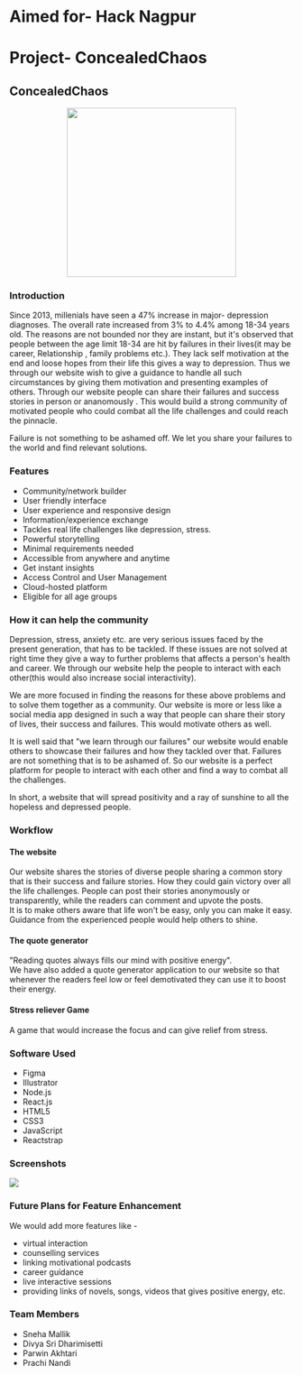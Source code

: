 # Aimed for- Hack Nagpur
# Project- ConcealedChaos

## ConcealedChaos
<p align="center">
<img src="src/img/logo1.jpg" width="300" height="300" >
</p>

### Introduction

Since 2013, millenials have seen a 47% increase in major- depression diagnoses. The overall rate increased from 3% to 4.4% among 18-34 years old. The reasons are not bounded nor they are instant, but it's observed that people between the age limit 18-34 are hit by failures in their lives(it may be career, Relationship , family problems etc.). They lack self motivation at the end and loose hopes from their life this gives a way to depression. Thus we through our website wish to give a guidance to handle all such circumstances by giving them motivation and presenting examples of others. Through our website people can share their failures and success stories in person or ananomously . This would build a strong community of motivated people who could combat all the life challenges and could reach the pinnacle.

Failure is not something to be ashamed off. We let you share your failures to the world and find relevant solutions.

### Features

- Community/network builder
- User friendly interface
- User experience and responsive design
- Information/experience exchange 
- Tackles real life challenges like depression, stress.
- Powerful storytelling
- Minimal requirements needed
- Accessible from anywhere and anytime
- Get instant insights
- Access Control and User Management
- Cloud-hosted platform
- Eligible for all age groups

### How  it can help the community

Depression, stress, anxiety etc. are very serious issues faced by the present generation, that has to be tackled. If these issues are not solved at right time they give a way to further problems that affects a person's health and career. We through our website help the people to interact with each other(this would also increase social interactivity).

We are more focused in finding the reasons for these above problems and to solve them together as a community. Our website is more or less like a social media app designed in such a way that people can share their story of lives, their success and failures. This would motivate others as well. 

It is well said that "we learn through our failures" our website would enable others to showcase their failures and how they tackled over that. Failures are not something that is to be ashamed of. So our website is a perfect platform for people to interact with each other and find a way to combat all the challenges.

In short, a website that will spread positivity and a ray of sunshine to all the hopeless and depressed people. 

### Workflow
 #### The website
 Our website shares the stories of diverse people sharing a common story that is their success and failure stories. How they could gain victory over all the life challenges.
 People can post their stories anonymously or transparently, while the readers can comment and upvote the posts. 
 </br>It is to make others aware that life won't be easy, only you can make it easy. Guidance from the experienced people would help others to shine.
 
 #### The quote generator
"Reading quotes always fills our mind with positive energy".
<br/>We have also added a quote generator application to our website so that whenever the readers feel low or feel demotivated they can use it to boost their energy.

#### Stress reliever Game
A game that would increase the focus and can give relief from stress.
 
### Software Used

- Figma
- Illustrator
- Node.js
- React.js
- HTML5
- CSS3
- JavaScript
- Reactstrap

### Screenshots
<img src="Collage.jpg">

### Future Plans for Feature Enhancement

We would add more features like -
- virtual interaction 
- counselling services
- linking motivational podcasts
- career guidance
- live interactive sessions
- providing links of novels, songs, videos that gives positive energy, etc.

### Team Members

- Sneha Mallik
- Divya Sri Dharimisetti
- Parwin Akhtari
- Prachi Nandi



